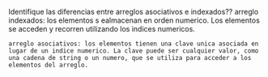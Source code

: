 Identifique las diferencias entre arreglos asociativos e indexados??
    arreglo indexados: los elementos s ealmacenan en orden numerico. Los elementos se acceden y recorren utilizando los indices numericos.

    arreglo asociativos: los elementos tienen una clave unica asociada en lugar de un indice numerico. La clave puede ser cualquier valor, como una cadena de string o un numero, que se utiliza para acceder a los elementos del arreglo. 